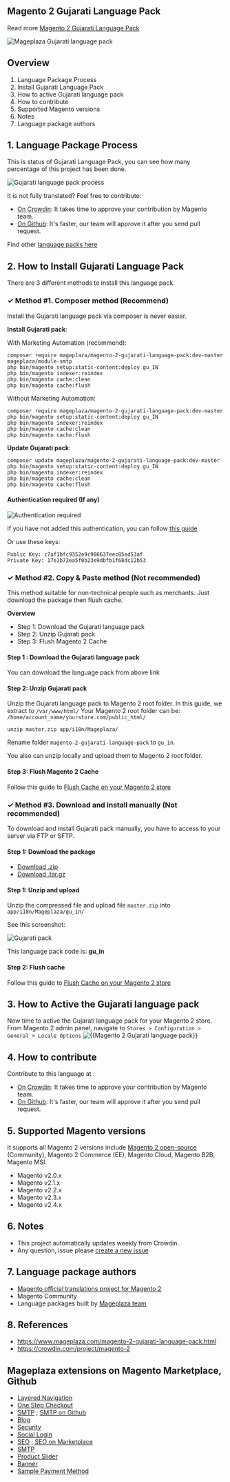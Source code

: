## Magento 2 Gujarati Language Pack



Read more [Magento 2 Gujarati Language Pack](https://www.mageplaza.com/magento-2-gujarati-language-pack.html)

![Mageplaza Gujarati language pack](https://cdn3.mageplaza.com/media/general/qjWPj1W.png)

## Overview

1. Language Package Process
2. Install Gujarati Language Pack
3. How to active Gujarati language pack
4. How to contribute
5. Supported Magento versions
6. Notes
7. Language package authors

## 1. Language Package Process

This is status of Gujarati Language Pack, you can see how many percentage of this project has been done.

![Gujarati language pack process](https://progress-bar.dev//?title=completed)

It is not fully translated? Feel free to contribute:
- [On Crowdin](https://crowdin.com/project/magento-2): It takes time to approve your contribution by Magento team.
- [On Github](https://github.com/mageplaza/magento-2-gujarati-language-pack/blob/master/HOW-TO-CONTRIBUTE.md): It's faster, our team will approve it after you send pull request.


Find other [language packs here](https://www.mageplaza.com/magento-2-extensions/language-packs.html)

## 2. How to Install Gujarati Language Pack

There are 3 different methods to install this language pack.

### ✓ Method #1. Composer method (Recommend)
Install the Gujarati language pack via composer is never easier.

**Install Gujarati pack**:

With Marketing Automation (recommend):

```
composer require mageplaza/magento-2-gujarati-language-pack:dev-master mageplaza/module-smtp 
php bin/magento setup:static-content:deploy gu_IN
php bin/magento indexer:reindex
php bin/magento cache:clean
php bin/magento cache:flush
```

Without Marketing Automation:

```
composer require mageplaza/magento-2-gujarati-language-pack:dev-master
php bin/magento setup:static-content:deploy gu_IN
php bin/magento indexer:reindex
php bin/magento cache:clean
php bin/magento cache:flush
```


**Update  Gujarati pack**:

```
composer update mageplaza/magento-2-gujarati-language-pack:dev-master
php bin/magento setup:static-content:deploy gu_IN
php bin/magento indexer:reindex
php bin/magento cache:clean
php bin/magento cache:flush

```

#### Authentication required (If any)

![Authentication required](https://cdn.mageplaza.com/media/general/dmryiPk.png)

If you have not added this authentication, you can follow [this guide](http://devdocs.magento.com/guides/v2.0/install-gde/prereq/connect-auth.html)

Or use these keys:

```
Public Key: c7af1bfc9352e9c986637eec85ed53af
Private Key: 17e1b72ea5f0b23e9dbfb1f68dc12b53
```



### ✓ Method #2. Copy & Paste method (Not recommended)

This method suitable for non-technical people such as merchants. Just download the package then flush cache.

**Overview**

- Step 1: Download the Gujarati language pack
- Step 2: Unzip Gujarati pack
- Step 3: Flush Magento 2 Cache

#### Step 1 : Download the Gujarati language pack

You can download the language pack from above link

#### Step 2: Unzip Gujarati pack

Unzip the Gujarati language pack to Magento 2 root folder. In this guide, we extract to `/var/www/html/`
Your Magento 2 root folder can be: `/home/account_name/yourstore.com/public_html/`

```
unzip master.zip app/i18n/Mageplaza/
```

Rename folder `magento-2-gujarati-language-pack` to `gu_in`.


You also can unzip locally and upload them to Magento 2 root folder.

#### Step 3: Flush Magento 2 Cache

Follow this guide to [Flush Cache on your Magento 2 store](https://www.mageplaza.com/kb/how-flush-enable-disable-cache.html)


### ✓ Method #3. Download and install manually (Not recommended)

To download and install Gujarati pack manually, you have to access to your server via FTP or SFTP.

#### Step 1: Download the package

- [Download .zip](https://github.com/mageplaza/magento-2-gujarati-language-pack/archive/master.zip)
- [Download .tar.gz](https://github.com/mageplaza/magento-2-gujarati-language-pack/tarball/master)

#### Step 1: Unzip and upload

Unzip the compressed file and upload file `master.zip` into `app/i18n/Mageplaza/gu_in/`

See this screenshot:

![Gujarati pack](https://cdn3.mageplaza.com/media/general/language-pack.png)

This language pack code is: **gu_in**

#### Step 2: Flush cache

Follow this guide to [Flush Cache on your Magento 2 store](https://www.mageplaza.com/kb/how-flush-enable-disable-cache.html)


## 3. How to Active the Gujarati language pack 

Now time to active the Gujarati language pack for your Magento 2 store. From Magento 2 admin panel, navigate to `Stores > Configuration > General > Locale Options`
![{{Magento 2 Gujarati language pack}}](https://cdn.mageplaza.com/media/general/aPSUA0l.png)


## 4. How to contribute

Contribute to this language at :
- [On Crowdin](https://crowdin.com/project/magento-2): It takes time to approve your contribution by Magento team.
- [On Github](https://github.com/mageplaza/magento-2-gujarati-language-pack/blob/master/HOW-TO-CONTRIBUTE.md): It's faster, our team will approve it after you send pull request.


## 5. Supported Magento versions

It supports all Magento 2 versions include [Magento 2 open-source](https://www.mageplaza.com/download-magento/) (Community), Magento 2 Commerce (EE), Magento Cloud, Magento B2B, Magento MSI.


- Magento v2.0.x
- Magento v2.1.x
- Magento v2.2.x
- Magento v2.3.x
- Magento v2.4.x



## 6. Notes 

- This project automatically updates weekly from Crowdin.
- Any question, issue please [create a new issue](https://github.com/mageplaza/magento-2-gujarati-language-pack/issues/new)

## 7. Language package authors

- [Magento official translations project for Magento 2](https://crowdin.com/project/magento-2)
- Magento Community
- Language packages built by [Mageplaza team](https://www.mageplaza.com/)


## 8. References 

- https://www.mageplaza.com/magento-2-gujarati-language-pack.html
- https://crowdin.com/project/magento-2



## Mageplaza extensions on Magento Marketplace, Github


- [Layered Navigation](https://marketplace.magento.com/mageplaza-layered-navigation-m2.html)
- [One Step Checkout](https://marketplace.magento.com/mageplaza-magento-2-one-step-checkout-extension.html)
- [SMTP](https://marketplace.magento.com/mageplaza-module-smtp.html) ; [SMTP on Github](https://github.com/mageplaza/magento-2-smtp)
- [Blog](https://github.com/mageplaza/magento-2-blog)
- [Security](https://marketplace.magento.com/mageplaza-module-security.html)
- [Social Login](https://github.com/mageplaza/magento-2-social-login)
- [SEO](https://github.com/mageplaza/magento-2-seo) ; [SEO on Marketplace](https://marketplace.magento.com/mageplaza-magento-2-seo-extension.html)
- [SMTP](https://github.com/mageplaza/magento-2-smtp)
- [Product Slider](https://github.com/mageplaza/magento-2-product-slider)
- [Banner](https://github.com/mageplaza/magento-2-banner-slider)
- [Sample Payment Method](https://github.com/mageplaza/magento-2-sample-payment-method)



